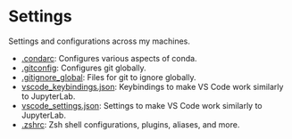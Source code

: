 # Settings
Settings and configurations across my machines.

- [.condarc](/.condarc):  Configures various aspects of conda.
- [.gitconfig](/.gitconfig): Configures git globally.
- [.gitignore_global](/.gitignore_global): Files for git to ignore globally.
- [vscode_keybindings.json](/vscode_keybindings.json): Keybindings to make VS Code work similarly to JupyterLab.
- [vscode_settings.json](/vscode_settings.json): Settings to make VS Code work similarly to JupyterLab.
- [.zshrc](/.zshrc): Zsh shell configurations, plugins, aliases, and more.  
